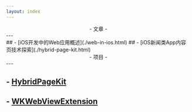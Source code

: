 ```yaml
---
layout: index
---
```


<center> - 文章 - </center>
---
<br>
## -  [iOS开发中的Web应用概述](./web-in-ios.html)
## -  [iOS新闻类App内容页技术探索](./hybrid-page-kit.html)


<br>
<center> - 项目 - </center>
---
<br>

## - [HybridPageKit](https://github.com/dequan1331/HybridPageKit) 
## - [WKWebViewExtension](https://github.com/dequan1331/WKWebViewExtension) 
